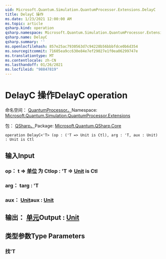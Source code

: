```yaml
---
uid: Microsoft.Quantum.Simulation.QuantumProcessor.Extensions.DelayC
title: DelayC 操作
ms.date: 1/23/2021 12:00:00 AM
ms.topic: article
qsharp.kind: operation
qsharp.namespace: Microsoft.Quantum.Simulation.QuantumProcessor.Extensions
qsharp.name: DelayC
qsharp.summary: ''
ms.openlocfilehash: 857e25ac7930563d7c94228b56bbbfdce0b6d354
ms.sourcegitcommit: 71605ea9cc630e84e7ef29027e1f0ea06299747e
ms.translationtype: MT
ms.contentlocale: zh-CN
ms.lasthandoff: 01/26/2021
ms.locfileid: "98847819"
---
```

# <a name="delayc-operation"></a><span data-ttu-id="6269f-102">DelayC 操作</span><span class="sxs-lookup"><span data-stu-id="6269f-102">DelayC operation</span></span>

<span data-ttu-id="6269f-103">命名空间： [QuantumProcessor。](xref:Microsoft.Quantum.Simulation.QuantumProcessor.Extensions)</span><span class="sxs-lookup"><span data-stu-id="6269f-103">Namespace: [Microsoft.Quantum.Simulation.QuantumProcessor.Extensions](xref:Microsoft.Quantum.Simulation.QuantumProcessor.Extensions)</span></span>

<span data-ttu-id="6269f-104">包： [QSharp。](https://nuget.org/packages/Microsoft.Quantum.QSharp.Core)</span><span class="sxs-lookup"><span data-stu-id="6269f-104">Package: [Microsoft.Quantum.QSharp.Core](https://nuget.org/packages/Microsoft.Quantum.QSharp.Core)</span></span>




```qsharp
operation DelayC<'T> (op : ('T => Unit is Ctl), arg : 'T, aux : Unit) : Unit is Ctl
```


## <a name="input"></a><span data-ttu-id="6269f-105">输入</span><span class="sxs-lookup"><span data-stu-id="6269f-105">Input</span></span>

### <a name="op--t--unit--is-ctl"></a><span data-ttu-id="6269f-106">op： t => [单位](xref:microsoft.quantum.lang-ref.unit)  为 Ctl</span><span class="sxs-lookup"><span data-stu-id="6269f-106">op : 'T => [Unit](xref:microsoft.quantum.lang-ref.unit)  is Ctl</span></span>




### <a name="arg--t"></a><span data-ttu-id="6269f-107">arg： t</span><span class="sxs-lookup"><span data-stu-id="6269f-107">arg : 'T</span></span>




### <a name="aux--unit"></a><span data-ttu-id="6269f-108">aux： [Unit](xref:microsoft.quantum.lang-ref.unit)</span><span class="sxs-lookup"><span data-stu-id="6269f-108">aux : [Unit](xref:microsoft.quantum.lang-ref.unit)</span></span>





## <a name="output--unit"></a><span data-ttu-id="6269f-109">输出： [单元](xref:microsoft.quantum.lang-ref.unit)</span><span class="sxs-lookup"><span data-stu-id="6269f-109">Output : [Unit](xref:microsoft.quantum.lang-ref.unit)</span></span>



## <a name="type-parameters"></a><span data-ttu-id="6269f-110">类型参数</span><span class="sxs-lookup"><span data-stu-id="6269f-110">Type Parameters</span></span>

### <a name="t"></a><span data-ttu-id="6269f-111">找</span><span class="sxs-lookup"><span data-stu-id="6269f-111">'T</span></span>

